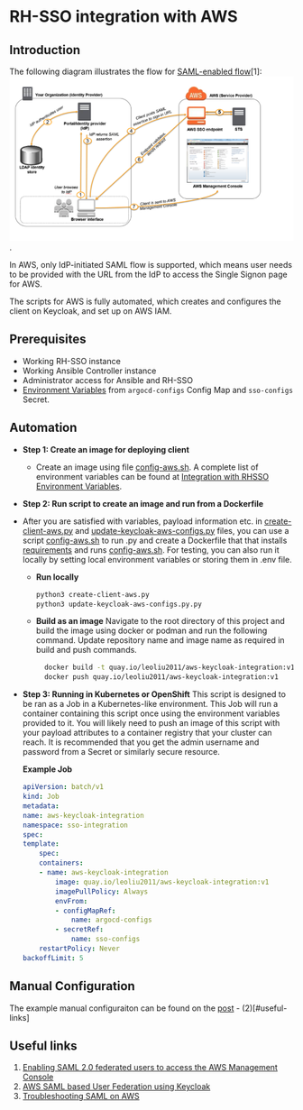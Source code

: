 # RH-SSO integration with AWS
## Introduction
The following diagram illustrates the flow for [SAML-enabled flow](#useful-links)[1]:
![AWS SAML-enabled Flow](../images/aws-saml-flow.png).

In AWS, only IdP-initiated SAML flow is supported, which means user needs to be provided with the URL from the IdP to access the Single Signon page for AWS.

The scripts for AWS is fully automated, which creates and configures the client on Keycloak, and set up on AWS IAM.

## Prerequisites
- Working RH-SSO instance
- Working Ansible Controller instance
- Administrator access for Ansible and RH-SSO
- [Environment Variables](../README.md#integration-with-rhsso-environment-variables) from `argocd-configs` Config Map and `sso-configs` Secret.

## Automation
* **Step 1: Create an image for deploying client**
    * Create an image using file [config-aws.sh](../config-aws.py).  A complete list of environment variables can be found at [Integration with RHSSO Environment Variables](https://github.com/otp-demo/rhsso-auto#integration-with-rhsso-environment-variables).
* **Step 2: Run script to create an image and run from a Dockerfile**
 * After you are satisfied with variables, payload information etc. in [create-client-aws.py](../create-client-aws.py) and [update-keycloak-aws-configs.py](../update-keycloak-aws-configs.py) files, you can use a script [config-aws.sh](../config-aws.sh) to run .py and create a Dockerfile that that installs [requirements](../requirements.txt) and runs [config-aws.sh](../config-aws.sh). For testing, you can also run it locally by setting local environment variables or storing them in .env file.
    * **Run locally**
      ```bash
      python3 create-client-aws.py 
      python3 update-keycloak-aws-configs.py.py 
      ```
    * **Build as an image**
      Navigate to the root directory of this project and build the image using docker or podman and run the following command. Update repository name and image name as required in build and push commands.
      
      ```bash
        docker build -t quay.io/leoliu2011/aws-keycloak-integration:v1 -f Dockerfile-aws .
        docker push quay.io/leoliu2011/aws-keycloak-integration:v1
      ```

* **Step 3: Running in Kubernetes or OpenShift**
  This script is designed to be ran as a Job in a Kubernetes-like environment. This Job will run a container containing this script once using the environment variables provided to it. You will likely need to push an image of this script with your payload attributes to a container registry that your cluster can reach. It is recommended that you get the admin username and password from a Secret or similarly secure resource.

    **Example Job**
    ```yaml
    apiVersion: batch/v1
    kind: Job
    metadata:
    name: aws-keycloak-integration
    namespace: sso-integration
    spec:
    template:
        spec:
        containers:
        - name: aws-keycloak-integration
            image: quay.io/leoliu2011/aws-keycloak-integration:v1
            imagePullPolicy: Always
            envFrom:
            - configMapRef:
                name: argocd-configs
            - secretRef:
                name: sso-configs
        restartPolicy: Never
    backoffLimit: 5
    ```

## Manual Configuration
The example manual configuraiton can be found on the [post](https://neuw.medium.com/aws-connect-saml-based-identity-provider-using-keycloak-9b3e6d0111e6) - (2)[#useful-links]

## Useful links
1. [Enabling SAML 2.0 federated users to access the AWS Management Console](https://docs.aws.amazon.com/IAM/latest/UserGuide/id_roles_providers_enable-console-saml.html)
2. [AWS SAML based User Federation using Keycloak](https://neuw.medium.com/aws-connect-saml-based-identity-provider-using-keycloak-9b3e6d0111e6)
3. [Troubleshooting SAML on AWS](https://docs.aws.amazon.com/IAM/latest/UserGuide/troubleshoot_saml.html)